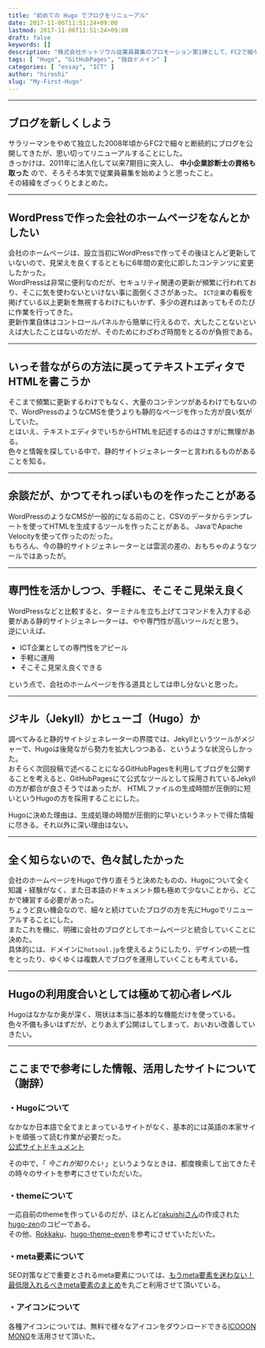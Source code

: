 ```yaml
---
title: "初めての Hugo でブログをリニューアル"
date: 2017-11-06T11:51:24+09:00
lastmod: 2017-11-06T11:51:24+09:00
draft: false
keywords: []
description: "株式会社ホットソウル従業員募集のプロモーション第1弾として、FC2で細々やってきたブログをHugoでリニューアル。Hugoで作成し、GitHubPages x 独自ドメインで公開するまでの記録。今回はHugo編。"
tags: [ "Hugo", "GitHubPages", "独自ドメイン" ]
categories: [ "essay", "ICT" ]
author: "hiroshi"
slug: "My-First-Hugo"
---
```


---

## ブログを新しくしよう
サラリーマンをやめて独立した2008年頃からFC2で細々と断続的にブログを公開してきたが、思い切ってリニューアルすることにした。  
きっかけは、2011年に法人化して以来7期目に突入し、 **中小企業診断士の資格も取った** ので、そろそろ本気で従業員募集を始めようと思ったこと。  
その経緯をざっくりとまとめた。

---

## WordPressで作った会社のホームページをなんとかしたい
会社のホームページは、設立当初にWordPressで作ってその後ほとんど更新していないので、見栄えを良くするとともに6年間の変化に即したコンテンツに変更したかった。  
WordPressは非常に便利なのだが、セキュリティ関連の更新が頻繁に行われており、そこに気を使わないといけない事に面倒くささがあった。
`ICT企業`の看板を掲げている以上更新を無視するわけにもいかず、多少の遅れはあってもそのたびに作業を行ってきた。  
更新作業自体はコントロールパネルから簡単に行えるので、大したことないといえば大したことはないのだが、そのためにわざわざ時間をとるのが負担である。  

---

## いっそ昔ながらの方法に戻ってテキストエディタでHTMLを書こうか
そこまで頻繁に更新するわけでもなく、大量のコンテンツがあるわけでもないので、WordPressのようなCMSを使うよりも静的なページを作った方が良い気がしていた。  
とはいえ、テキストエディタでいちからHTMLを記述するのはさすがに無理がある。  
色々と情報を探している中で、静的サイトジェネレーターと言われるものがあることを知る。  

---

## 余談だが、かつてそれっぽいものを作ったことがある
WordPressのようなCMSが一般的になる前のこと、CSVのデータからテンプレートを使ってHTMLを生成するツールを作ったことがある。
JavaでApache Velocityを使って作ったのだった。  
もちろん、今の静的サイトジェネレーターとは雲泥の差の、おもちゃのようなツールではあったが。  

---

## 専門性を活かしつつ、手軽に、そこそこ見栄え良く
WordPressなどと比較すると、ターミナルを立ち上げてコマンドを入力する必要がある静的サイトジェネレーターは、やや専門性が高いツールだと思う。  
逆にいえば、

- ICT企業としての専門性をアピール
- 手軽に運用
- そこそこ見栄え良くできる

という点で、会社のホームページを作る道具としては申し分ないと思った。

---

## ジキル（Jekyll）かヒューゴ（Hugo）か
調べてみると静的サイトジェネレーターの界隈では、Jekyllというツールがメジャーで、Hugoは後発ながら勢力を拡大しつつある、というような状況らしかった。  
おそらく次回投稿で述べることになるGitHubPagesを利用してブログを公開することを考えると、GitHubPagesにて公式なツールとして採用されているJekyllの方が都合が良さそうではあったが、
HTMLファイルの生成時間が圧倒的に短いというHugoの方を採用することにした。  

Hugoに決めた理由は、生成処理の時間が圧倒的に早いというネットで得た情報に尽きる。それ以外に深い理由はない。

---

## 全く知らないので、色々試したかった
会社のホームページをHugoで作り直そうと決めたものの、Hugoについて全く知識・経験がなく、また日本語のドキュメント類も極めて少ないことから、どこかで練習する必要があった。  
ちょうど良い機会なので、細々と続けていたブログの方を先にHugoでリニューアルすることにした。  
またこれを機に、明確に会社のブログとしてホームページと統合していくことに決めた。  
具体的には、ドメインに`hotsoul.jp`を使えるようにしたり、デザインの統一性をとったり、ゆくゆくは複数人でブログを運用していくことも考えている。

---

## Hugoの利用度合いとしては極めて初心者レベル
Hugoはなかなか奥が深く、現状は本当に基本的な機能だけを使っている。  
色々不備も多いはずだが、とりあえず公開はしてしまって、おいおい改善していきたい。

---

## ここまでで参考にした情報、活用したサイトについて（謝辞）
### ・Hugoについて
なかなか日本語で全てまとまっているサイトがなく、基本的には英語の本家サイトを頑張って読む作業が必要だった。  
[公式サイトドキュメント](https://gohugo.io/documentation/)    

その中で、「 *今これが知りたい* 」というようなときは、都度検索して出てきたその時々のサイトを参考にさせていただいた。

### ・themeについて
一応自前のthemeを作っているのだが、ほとんど[rakuishiさん](https://github.com/rakuishi)の作成された[hugo-zen](https://github.com/rakuishi/hugo-zen)のコピーである。  
その他、[Rokkaku](https://github.com/nijohando/hugo-rokkaku-theme#rokkaku)、[hugo-theme-even](https://github.com/olOwOlo/hugo-theme-even)を参考にさせていただいた。

### ・meta要素について
SEO対策などで重要とされるmeta要素については、[もうmeta要素を迷わない！最低限入れるべきmeta要素のまとめ](https://qiita.com/pompom0c0/items/5c00a188aab744cfc918)を丸ごと利用させて頂いている。

### ・アイコンについて
各種アイコンについては、無料で様々なアイコンをダウンロードできる[ICOOON MONO](http://icooon-mono.com/)を活用させて頂いた。
